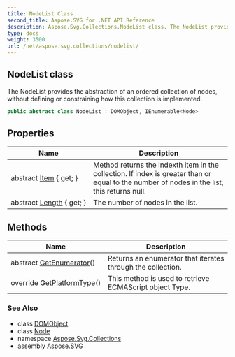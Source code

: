```yaml
---
title: NodeList Class
second_title: Aspose.SVG for .NET API Reference
description: Aspose.Svg.Collections.NodeList class. The NodeList provides the abstraction of an ordered collection of nodes without defining or constraining how this collection is implemented
type: docs
weight: 3500
url: /net/aspose.svg.collections/nodelist/
---
```

## NodeList class

The NodeList provides the abstraction of an ordered collection of nodes, without defining or constraining how this collection is implemented.

```csharp
public abstract class NodeList : DOMObject, IEnumerable<Node>
```

## Properties

| Name | Description |
| --- | --- |
| abstract [Item](../../aspose.svg.collections/nodelist/item/) { get; } | Method returns the indexth item in the collection. If index is greater than or equal to the number of nodes in the list, this returns null. |
| abstract [Length](../../aspose.svg.collections/nodelist/length/) { get; } | The number of nodes in the list. |

## Methods

| Name | Description |
| --- | --- |
| abstract [GetEnumerator](../../aspose.svg.collections/nodelist/getenumerator/)() | Returns an enumerator that iterates through the collection. |
| override [GetPlatformType](../../aspose.svg.collections/nodelist/getplatformtype/)() | This method is used to retrieve ECMAScript object Type. |

### See Also

* class [DOMObject](../../aspose.svg.dom/domobject/)
* class [Node](../../aspose.svg.dom/node/)
* namespace [Aspose.Svg.Collections](../../aspose.svg.collections/)
* assembly [Aspose.SVG](../../)
